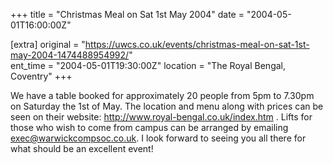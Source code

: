 +++
title = "Christmas Meal on Sat 1st May 2004"
date = "2004-05-01T16:00:00Z"

[extra]
original = "https://uwcs.co.uk/events/christmas-meal-on-sat-1st-may-2004-1474488954992/"    
ent_time = "2004-05-01T19:30:00Z"
location = "The Royal Bengal, Coventry"
+++

We have a table booked for approximately 20 people from 5pm to 7.30pm on Saturday the 1st of May. The location and menu along with prices can be seen on their website: http://www.royal-bengal.co.uk/index.htm . Lifts for those who wish to come from campus can be arranged by emailing exec@warwickcompsoc.co.uk. I look forward to seeing you all there for what should be an excellent event\!

